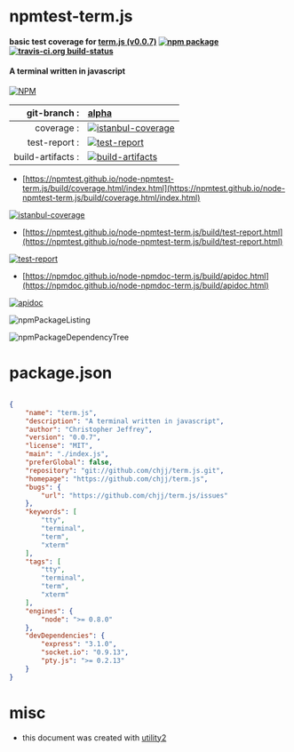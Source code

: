 # npmtest-term.js

#### basic test coverage for  [term.js (v0.0.7)](https://github.com/chjj/term.js)  [![npm package](https://img.shields.io/npm/v/npmtest-term.js.svg?style=flat-square)](https://www.npmjs.org/package/npmtest-term.js) [![travis-ci.org build-status](https://api.travis-ci.org/npmtest/node-npmtest-term.js.svg)](https://travis-ci.org/npmtest/node-npmtest-term.js)

#### A terminal written in javascript

[![NPM](https://nodei.co/npm/term.js.png?downloads=true&downloadRank=true&stars=true)](https://www.npmjs.com/package/term.js)

| git-branch : | [alpha](https://github.com/npmtest/node-npmtest-term.js/tree/alpha)|
|--:|:--|
| coverage : | [![istanbul-coverage](https://npmtest.github.io/node-npmtest-term.js/build/coverage.badge.svg)](https://npmtest.github.io/node-npmtest-term.js/build/coverage.html/index.html)|
| test-report : | [![test-report](https://npmtest.github.io/node-npmtest-term.js/build/test-report.badge.svg)](https://npmtest.github.io/node-npmtest-term.js/build/test-report.html)|
| build-artifacts : | [![build-artifacts](https://npmtest.github.io/node-npmtest-term.js/glyphicons_144_folder_open.png)](https://github.com/npmtest/node-npmtest-term.js/tree/gh-pages/build)|

- [https://npmtest.github.io/node-npmtest-term.js/build/coverage.html/index.html](https://npmtest.github.io/node-npmtest-term.js/build/coverage.html/index.html)

[![istanbul-coverage](https://npmtest.github.io/node-npmtest-term.js/build/screenCapture.buildCi.browser.%252Ftmp%252Fbuild%252Fcoverage.lib.html.png)](https://npmtest.github.io/node-npmtest-term.js/build/coverage.html/index.html)

- [https://npmtest.github.io/node-npmtest-term.js/build/test-report.html](https://npmtest.github.io/node-npmtest-term.js/build/test-report.html)

[![test-report](https://npmtest.github.io/node-npmtest-term.js/build/screenCapture.buildCi.browser.%252Ftmp%252Fbuild%252Ftest-report.html.png)](https://npmtest.github.io/node-npmtest-term.js/build/test-report.html)

- [https://npmdoc.github.io/node-npmdoc-term.js/build/apidoc.html](https://npmdoc.github.io/node-npmdoc-term.js/build/apidoc.html)

[![apidoc](https://npmdoc.github.io/node-npmdoc-term.js/build/screenCapture.buildCi.browser.%252Ftmp%252Fbuild%252Fapidoc.html.png)](https://npmdoc.github.io/node-npmdoc-term.js/build/apidoc.html)

![npmPackageListing](https://npmtest.github.io/node-npmtest-term.js/build/screenCapture.npmPackageListing.svg)

![npmPackageDependencyTree](https://npmtest.github.io/node-npmtest-term.js/build/screenCapture.npmPackageDependencyTree.svg)



# package.json

```json

{
    "name": "term.js",
    "description": "A terminal written in javascript",
    "author": "Christopher Jeffrey",
    "version": "0.0.7",
    "license": "MIT",
    "main": "./index.js",
    "preferGlobal": false,
    "repository": "git://github.com/chjj/term.js.git",
    "homepage": "https://github.com/chjj/term.js",
    "bugs": {
        "url": "https://github.com/chjj/term.js/issues"
    },
    "keywords": [
        "tty",
        "terminal",
        "term",
        "xterm"
    ],
    "tags": [
        "tty",
        "terminal",
        "term",
        "xterm"
    ],
    "engines": {
        "node": ">= 0.8.0"
    },
    "devDependencies": {
        "express": "3.1.0",
        "socket.io": "0.9.13",
        "pty.js": ">= 0.2.13"
    }
}
```



# misc
- this document was created with [utility2](https://github.com/kaizhu256/node-utility2)
